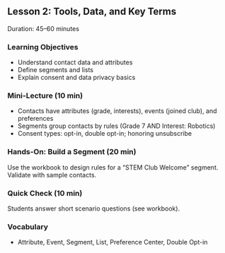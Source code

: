 ## Lesson 2: Tools, Data, and Key Terms

Duration: 45–60 minutes

### Learning Objectives
- Understand contact data and attributes
- Define segments and lists
- Explain consent and data privacy basics

### Mini-Lecture (10 min)
- Contacts have attributes (grade, interests), events (joined club), and preferences
- Segments group contacts by rules (Grade 7 AND Interest: Robotics)
- Consent types: opt-in, double opt-in; honoring unsubscribe

### Hands-On: Build a Segment (20 min)
Use the workbook to design rules for a “STEM Club Welcome” segment. Validate with sample contacts.

### Quick Check (10 min)
Students answer short scenario questions (see workbook).

### Vocabulary
- Attribute, Event, Segment, List, Preference Center, Double Opt-in


